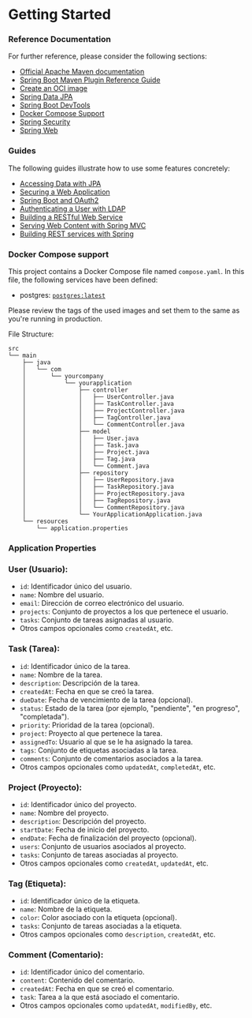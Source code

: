 # Getting Started

### Reference Documentation
For further reference, please consider the following sections:

* [Official Apache Maven documentation](https://maven.apache.org/guides/index.html)
* [Spring Boot Maven Plugin Reference Guide](https://docs.spring.io/spring-boot/docs/3.2.4/maven-plugin/reference/html/)
* [Create an OCI image](https://docs.spring.io/spring-boot/docs/3.2.4/maven-plugin/reference/html/#build-image)
* [Spring Data JPA](https://docs.spring.io/spring-boot/docs/3.2.4/reference/htmlsingle/index.html#data.sql.jpa-and-spring-data)
* [Spring Boot DevTools](https://docs.spring.io/spring-boot/docs/3.2.4/reference/htmlsingle/index.html#using.devtools)
* [Docker Compose Support](https://docs.spring.io/spring-boot/docs/3.2.4/reference/htmlsingle/index.html#features.docker-compose)
* [Spring Security](https://docs.spring.io/spring-boot/docs/3.2.4/reference/htmlsingle/index.html#web.security)
* [Spring Web](https://docs.spring.io/spring-boot/docs/3.2.4/reference/htmlsingle/index.html#web)

### Guides
The following guides illustrate how to use some features concretely:

* [Accessing Data with JPA](https://spring.io/guides/gs/accessing-data-jpa/)
* [Securing a Web Application](https://spring.io/guides/gs/securing-web/)
* [Spring Boot and OAuth2](https://spring.io/guides/tutorials/spring-boot-oauth2/)
* [Authenticating a User with LDAP](https://spring.io/guides/gs/authenticating-ldap/)
* [Building a RESTful Web Service](https://spring.io/guides/gs/rest-service/)
* [Serving Web Content with Spring MVC](https://spring.io/guides/gs/serving-web-content/)
* [Building REST services with Spring](https://spring.io/guides/tutorials/rest/)

### Docker Compose support
This project contains a Docker Compose file named `compose.yaml`.
In this file, the following services have been defined:

* postgres: [`postgres:latest`](https://hub.docker.com/_/postgres)

Please review the tags of the used images and set them to the same as you're running in production.

File Structure:
```
src
└── main
    ├── java
    │   └── com
    │       └── yourcompany
    │           └── yourapplication
    │               ├── controller
    │               │   ├── UserController.java
    │               │   ├── TaskController.java
    │               │   ├── ProjectController.java
    │               │   ├── TagController.java
    │               │   └── CommentController.java
    │               ├── model
    │               │   ├── User.java
    │               │   ├── Task.java
    │               │   ├── Project.java
    │               │   ├── Tag.java
    │               │   └── Comment.java
    │               ├── repository
    │               │   ├── UserRepository.java
    │               │   ├── TaskRepository.java
    │               │   ├── ProjectRepository.java
    │               │   ├── TagRepository.java
    │               │   └── CommentRepository.java
    │               └── YourApplicationApplication.java
    └── resources
        └── application.properties
```

### Application Properties
### User (Usuario):
- `id`: Identificador único del usuario.
- `name`: Nombre del usuario.
- `email`: Dirección de correo electrónico del usuario.
- `projects`: Conjunto de proyectos a los que pertenece el usuario.
- `tasks`: Conjunto de tareas asignadas al usuario.
- Otros campos opcionales como `createdAt`, etc.

### Task (Tarea):
- `id`: Identificador único de la tarea.
- `name`: Nombre de la tarea.
- `description`: Descripción de la tarea.
- `createdAt`: Fecha en que se creó la tarea.
- `dueDate`: Fecha de vencimiento de la tarea (opcional).
- `status`: Estado de la tarea (por ejemplo, "pendiente", "en progreso", "completada").
- `priority`: Prioridad de la tarea (opcional).
- `project`: Proyecto al que pertenece la tarea.
- `assignedTo`: Usuario al que se le ha asignado la tarea.
- `tags`: Conjunto de etiquetas asociadas a la tarea.
- `comments`: Conjunto de comentarios asociados a la tarea.
- Otros campos opcionales como `updatedAt`, `completedAt`, etc.

### Project (Proyecto):
- `id`: Identificador único del proyecto.
- `name`: Nombre del proyecto.
- `description`: Descripción del proyecto.
- `startDate`: Fecha de inicio del proyecto.
- `endDate`: Fecha de finalización del proyecto (opcional).
- `users`: Conjunto de usuarios asociados al proyecto.
- `tasks`: Conjunto de tareas asociadas al proyecto.
- Otros campos opcionales como `createdAt`, `updatedAt`, etc.

### Tag (Etiqueta):
- `id`: Identificador único de la etiqueta.
- `name`: Nombre de la etiqueta.
- `color`: Color asociado con la etiqueta (opcional).
- `tasks`: Conjunto de tareas asociadas a la etiqueta.
- Otros campos opcionales como `description`, `createdAt`, etc.

### Comment (Comentario):
- `id`: Identificador único del comentario.
- `content`: Contenido del comentario.
- `createdAt`: Fecha en que se creó el comentario.
- `task`: Tarea a la que está asociado el comentario.
- Otros campos opcionales como `updatedAt`, `modifiedBy`, etc.



